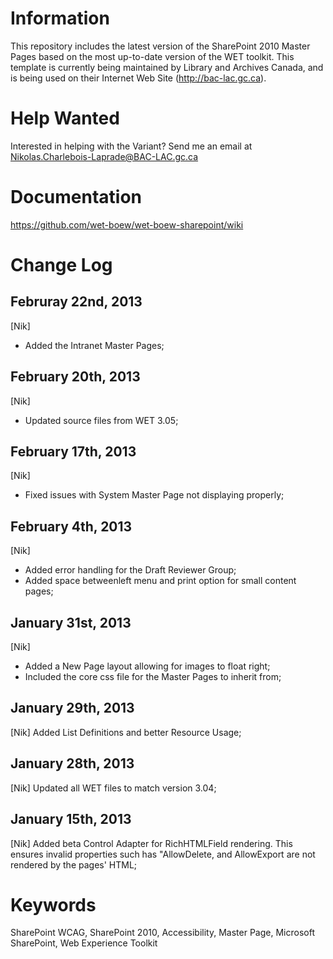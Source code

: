 Information
===================
This repository includes the latest version of the SharePoint 2010 Master Pages based on the most up-to-date version of the WET toolkit. This template is currently being maintained by Library and Archives Canada, and is being used on their Internet Web Site (http://bac-lac.gc.ca).

Help Wanted
===================
Interested in helping with the Variant? Send me an email at Nikolas.Charlebois-Laprade@BAC-LAC.gc.ca

Documentation
===================
https://github.com/wet-boew/wet-boew-sharepoint/wiki

Change Log
===================
Februray 22nd, 2013
--------------------
[Nik]
- Added the Intranet Master Pages;

February 20th, 2013
--------------------
[Nik]
- Updated source files from WET 3.05;

February 17th, 2013
--------------------
[Nik]
- Fixed issues with System Master Page not displaying properly;

February 4th, 2013
--------------------
[Nik]
- Added error handling for the Draft Reviewer Group;
- Added space betweenleft menu and print option for small content pages;

January 31st, 2013
--------------------
[Nik]
- Added a New Page layout allowing for images to float right;
- Included the core css file for the Master Pages to inherit from;

January 29th, 2013
--------------------
[Nik] Added List Definitions and better Resource Usage;

January 28th, 2013
--------------------
[Nik] Updated all WET files to match version 3.04;

January 15th, 2013
--------------------
[Nik] Added beta Control Adapter for RichHTMLField rendering. This ensures invalid properties such has "AllowDelete, and AllowExport are not rendered by the pages' HTML;

Keywords
==================
SharePoint WCAG, SharePoint 2010, Accessibility, Master Page, Microsoft SharePoint, Web Experience Toolkit